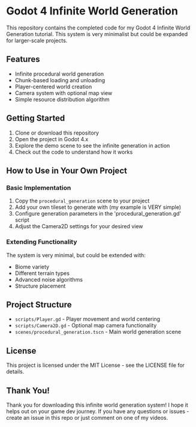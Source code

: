 # Godot 4 Infinite World Generation

This repository contains the completed code for my Godot 4 Infinite World Generation tutorial. This system is very minimalist but could be expanded for larger-scale projects.

## Features

- Infinite procedural world generation
- Chunk-based loading and unloading
- Player-centered world creation
- Camera system with optional map view
- Simple resource distribution algorithm

## Getting Started

1. Clone or download this repository
2. Open the project in Godot 4.x
3. Explore the demo scene to see the infinite generation in action
4. Check out the code to understand how it works

## How to Use in Your Own Project

### Basic Implementation

1. Copy the `procedural_generation` scene to your project
2. Add your own tileset to generate with (my example is VERY simple)
3. Configure generation parameters in the 'procedural_generation.gd' script
4. Adjust the Camera2D settings for your desired view

### Extending Functionality

The system is very minimal, but could be extended with:
- Biome variety
- Different terrain types
- Advanced noise algorithms
- Structure placement

## Project Structure

- `scripts/Player.gd` - Player movement and world centering
- `scripts/Camera2D.gd` - Optional map camera functionality
- `scenes/procedural_generation.tscn` - Main world generation scene

## License

This project is licensed under the MIT License - see the LICENSE file for details.

## Thank You!

Thank you for downloading this infinite world generation system! I hope it helps out on your game dev journey.
If you have any questions or issues - create an issue in this repo or just comment on one of my videos.

